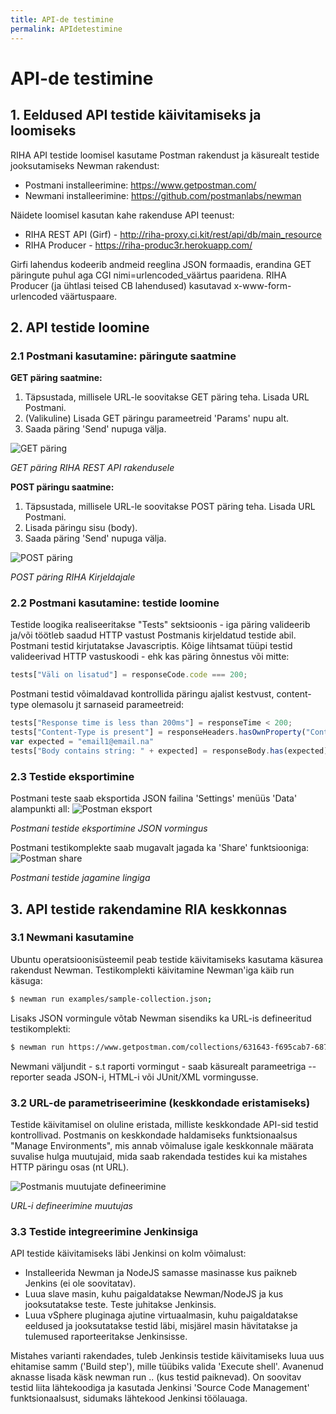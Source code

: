 ```yaml
---
title: API-de testimine
permalink: APIdetestimine
---
```

# API-de testimine

## 1. Eeldused API testide käivitamiseks ja loomiseks
RIHA API testide loomisel kasutame Postman rakendust ja käsurealt testide jooksutamiseks Newman rakendust: 
- Postmani installeerimine: https://www.getpostman.com/
- Newmani installeerimine: https://github.com/postmanlabs/newman

Näidete loomisel kasutan kahe rakenduse API teenust:
- RIHA REST API (Girf) - http://riha-proxy.ci.kit/rest/api/db/main_resource
- RIHA Producer - https://riha-produc3r.herokuapp.com/

Girfi lahendus kodeerib andmeid reeglina JSON formaadis, erandina GET päringute puhul aga CGI nimi=urlencoded_väärtus paaridena. RIHA Producer (ja ühtlasi teised CB lahendused) kasutavad x-www-form-urlencoded väärtuspaare.


## 2. API testide loomine
### 2.1 Postmani kasutamine: päringute saatmine
**GET päring saatmine:**
1. Täpsustada, millisele URL-le soovitakse GET päring teha. Lisada URL Postmani.
2. (Valikuline) Lisada GET päringu parameetreid 'Params' nupu alt.
3. Saada päring 'Send' nupuga välja.

![GET päring][image1]

*GET päring RIHA REST API rakendusele*

**POST päringu saatmine:**
1. Täpsustada, millisele URL-le soovitakse POST päring teha. Lisada URL Postmani.
2. Lisada päringu sisu (body).
3. Saada päring 'Send' nupuga välja.

![POST päring][image2]

*POST päring RIHA Kirjeldajale*

### 2.2 Postmani kasutamine: testide loomine
Testide loogika realiseeritakse "Tests" sektsioonis - iga päring valideerib ja/või töötleb saadud HTTP vastust Postmanis kirjeldatud testide abil. Postmani testid kirjutatakse Javascriptis.
Kõige lihtsamat tüüpi testid valideerivad HTTP vastuskoodi - ehk kas päring õnnestus või mitte:
```javascript
tests["Väli on lisatud"] = responseCode.code === 200;
```
Postmani testid võimaldavad kontrollida päringu ajalist kestvust, content-type olemasolu jt sarnaseid parameetreid:
```javascript
tests["Response time is less than 200ms"] = responseTime < 200;
tests["Content-Type is present"] = responseHeaders.hasOwnProperty("Content-Type");
var expected = "email1@email.na"
tests["Body contains string: " + expected] = responseBody.has(expected);
```
### 2.3 Testide eksportimine
Postmani teste saab eksportida JSON failina 'Settings' menüüs 'Data' alampunkti all:
![Postman eksport][image3]

*Postmani testide eksportimine JSON vormingus*

Postmani testikomplekte saab mugavalt jagada ka 'Share' funktsiooniga:
![Postman share][image4]

*Postmani testide jagamine lingiga*


## 3. API testide rakendamine RIA keskkonnas
### 3.1 Newmani kasutamine
Ubuntu operatsioonisüsteemil peab testide käivitamiseks kasutama käsurea rakendust Newman. Testikomplekti käivitamine Newman'iga käib run käsuga:
```sh
$ newman run examples/sample-collection.json;
```
Lisaks JSON vormingule võtab Newman sisendiks ka URL-is defineeritud testikomplekti:
```sh
$ newman run https://www.getpostman.com/collections/631643-f695cab7-6878-eb55-7943-ad88e1ccfd65-JsLv;
```
Newmani väljundit - s.t raporti vormingut - saab käsurealt parameetriga --reporter seada JSON-i, HTML-i või JUnit/XML
vormingusse.

### 3.2 URL-de parametriseerimine (keskkondade eristamiseks)
Testide käivitamisel on oluline eristada, milliste keskkondade API-sid testid kontrollivad. Postmanis on keskkondade haldamiseks funktsionaalsus "Manage Environments", mis annab võimaluse igale keskkonnale määrata suvalise hulga muutujaid, mida saab rakendada testides kui ka mistahes HTTP päringu osas (nt URL).

![Postmanis muutujate defineerimine][image5]


*URL-i defineerimine muutujas*

### 3.3 Testide integreerimine Jenkinsiga
API testide käivitamiseks läbi Jenkinsi on kolm võimalust:
- Installeerida Newman ja NodeJS samasse masinasse kus paikneb Jenkins (ei ole soovitatav).
- Luua slave masin, kuhu paigaldatakse Newman/NodeJS ja kus jooksutatakse teste. Teste juhitakse Jenkinsis.
- Luua vSphere pluginaga ajutine virtuaalmasin, kuhu paigaldatakse eeldused ja jooksutatakse testid läbi, misjärel masin hävitatakse ja tulemused raporteeritakse Jenkinsisse.

Mistahes varianti rakendades, tuleb Jenkinsis testide käivitamiseks luua uus ehitamise samm ('Build step'), mille tüübiks valida 'Execute shell'. Avanenud aknasse lisada käsk newman run .. (kus testid paiknevad).
On soovitav testid liita lähtekoodiga ja kasutada Jenkinsi 'Source Code Management' funktsionaalsust, sidumaks lähtekood Jenkinsi töölauaga.

[image1]: https://github.com/e-gov/RIHA-Index/blob/master/img/API-testimine/API-testimine_1.png "GET päring RIHA Kirjeldajale"
[image2]: https://github.com/e-gov/RIHA-Index/blob/master/img/API-testimine/API-testimine_2.png "POST päring RIHA Kirjeldajale"
[image3]: https://github.com/e-gov/RIHA-Index/blob/master/img/API-testimine/API-testimine_3.png "Postmani testide eksportimine JSON vormingus"
[image4]: https://github.com/e-gov/RIHA-Index/blob/master/img/API-testimine/API-testimine_4.png "Postmani testide jagamine"
[image5]: https://github.com/e-gov/RIHA-Index/blob/master/img/API-testimine/API-testimine_5.png "Postmanis muutujate defineerimine"
